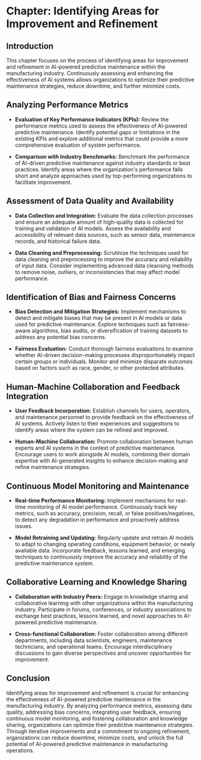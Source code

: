 Chapter: Identifying Areas for Improvement and Refinement
=========================================================

Introduction
------------

This chapter focuses on the process of identifying areas for improvement and refinement in AI-powered predictive maintenance within the manufacturing industry. Continuously assessing and enhancing the effectiveness of AI systems allows organizations to optimize their predictive maintenance strategies, reduce downtime, and further minimize costs.

Analyzing Performance Metrics
-----------------------------

* **Evaluation of Key Performance Indicators (KPIs):** Review the performance metrics used to assess the effectiveness of AI-powered predictive maintenance. Identify potential gaps or limitations in the existing KPIs and explore additional metrics that could provide a more comprehensive evaluation of system performance.

* **Comparison with Industry Benchmarks:** Benchmark the performance of AI-driven predictive maintenance against industry standards or best practices. Identify areas where the organization's performance falls short and analyze approaches used by top-performing organizations to facilitate improvement.

Assessment of Data Quality and Availability
-------------------------------------------

* **Data Collection and Integration:** Evaluate the data collection processes and ensure an adequate amount of high-quality data is collected for training and validation of AI models. Assess the availability and accessibility of relevant data sources, such as sensor data, maintenance records, and historical failure data.

* **Data Cleaning and Preprocessing:** Scrutinize the techniques used for data cleaning and preprocessing to improve the accuracy and reliability of input data. Consider implementing advanced data cleansing methods to remove noise, outliers, or inconsistencies that may affect model performance.

Identification of Bias and Fairness Concerns
--------------------------------------------

* **Bias Detection and Mitigation Strategies:** Implement mechanisms to detect and mitigate biases that may be present in AI models or data used for predictive maintenance. Explore techniques such as fairness-aware algorithms, bias audits, or diversification of training datasets to address any potential bias concerns.

* **Fairness Evaluation:** Conduct thorough fairness evaluations to examine whether AI-driven decision-making processes disproportionately impact certain groups or individuals. Monitor and minimize disparate outcomes based on factors such as race, gender, or other protected attributes.

Human-Machine Collaboration and Feedback Integration
----------------------------------------------------

* **User Feedback Incorporation:** Establish channels for users, operators, and maintenance personnel to provide feedback on the effectiveness of AI systems. Actively listen to their experiences and suggestions to identify areas where the system can be refined and improved.

* **Human-Machine Collaboration:** Promote collaboration between human experts and AI systems in the context of predictive maintenance. Encourage users to work alongside AI models, combining their domain expertise with AI-generated insights to enhance decision-making and refine maintenance strategies.

Continuous Model Monitoring and Maintenance
-------------------------------------------

* **Real-time Performance Monitoring:** Implement mechanisms for real-time monitoring of AI model performance. Continuously track key metrics, such as accuracy, precision, recall, or false positives/negatives, to detect any degradation in performance and proactively address issues.

* **Model Retraining and Updating:** Regularly update and retrain AI models to adapt to changing operating conditions, equipment behavior, or newly available data. Incorporate feedback, lessons learned, and emerging techniques to continuously improve the accuracy and reliability of the predictive maintenance system.

Collaborative Learning and Knowledge Sharing
--------------------------------------------

* **Collaboration with Industry Peers:** Engage in knowledge sharing and collaborative learning with other organizations within the manufacturing industry. Participate in forums, conferences, or industry associations to exchange best practices, lessons learned, and novel approaches to AI-powered predictive maintenance.

* **Cross-functional Collaboration:** Foster collaboration among different departments, including data scientists, engineers, maintenance technicians, and operational teams. Encourage interdisciplinary discussions to gain diverse perspectives and uncover opportunities for improvement.

Conclusion
----------

Identifying areas for improvement and refinement is crucial for enhancing the effectiveness of AI-powered predictive maintenance in the manufacturing industry. By analyzing performance metrics, assessing data quality, addressing bias concerns, integrating user feedback, ensuring continuous model monitoring, and fostering collaboration and knowledge sharing, organizations can optimize their predictive maintenance strategies. Through iterative improvements and a commitment to ongoing refinement, organizations can reduce downtime, minimize costs, and unlock the full potential of AI-powered predictive maintenance in manufacturing operations.
